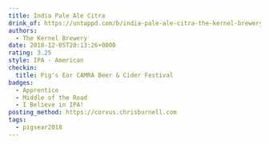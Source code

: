 ```yaml
---
title: India Pale Ale Citra
drink_of: https://untappd.com/b/india-pale-ale-citra-the-kernel-brewery/49489
authors:
  - The Kernel Brewery
date: 2018-12-05T20:13:26+0000
rating: 3.25
style: IPA - American
checkin:
  title: Pig's Ear CAMRA Beer & Cider Festival
badges:
  - Apprentice
  - Middle of the Road
  - I Believe in IPA!
posting_method: https://corvus.chrisburnell.com
tags:
  - pigsear2018
---
```

